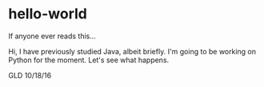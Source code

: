 # hello-world
If anyone ever reads this...

Hi,
I have previously studied Java, albeit briefly. I'm going to be working on Python for the moment.
Let's see what happens.

GLD 10/18/16
